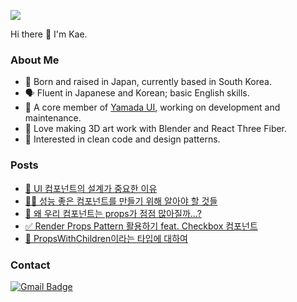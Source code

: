 ![](https://komarev.com/ghpvc/?username=kaehehehe&color=ff69b4)

Hi there 👋 I'm Kae.

### About Me

- 📍 Born and raised in Japan, currently based in South Korea.
- 🗣 Fluent in Japanese and Korean; basic English skills.
- 🌈 A core member of [Yamada UI](https://github.com/yamada-ui), working on development and maintenance.
- 🎨 Love making 3D art work with Blender and React Three Fiber.
- 🔎 Interested in clean code and design patterns.

### Posts

- [💭 UI 컴포넌트의 설계가 중요한 이유](https://kae-dev.vercel.app/ko/posts/2025-03-17)
- [💁‍♀️ 성능 좋은 컴포넌트를 만들기 위해 알아야 할 것들](https://kae-dev.vercel.app/ko/posts/2025-03-16)
- [🤔 왜 우리 컴포넌트는 props가 점점 많아질까…?](https://kae-dev.vercel.app/ko/posts/2025-03-08)
- [✅ Render Props Pattern 활용하기 feat. Checkbox 컴포넌트](https://kae-dev.vercel.app/ko/posts/2025-03-09)
- [👶 PropsWithChildren이라는 타입에 대하여](https://kae-dev.vercel.app/ko/posts/2025-03-15)


### Contact

[![Gmail Badge](https://img.shields.io/badge/-kaehehehe@gmail.com-c14438?style=flat-square&logo=Gmail&logoColor=white&link=mailto:kaehehehe@gmail.com)](mailto:kaehehehe@gmail.com)
